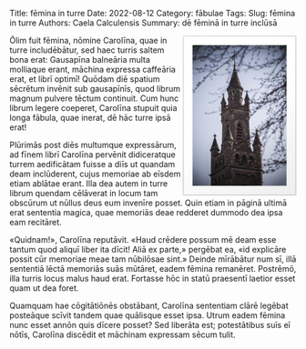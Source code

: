 Title: fēmina in turre
Date: 2022-08-12
Category: fābulae
Tags: 
Slug: fēmina in turre
Authors: Caela Calculensis
Summary: dē fēminā in turre inclūsā

<img align=right src="images/turris.jpg" width="200"/>

Ōlim fuit fēmina, nōmine Carolīna, quae in turre includēbātur, sed haec turris saltem bona erat: Gausapīna balneāria multa molliaque erant, māchina expressa caffeāria erat, et librī optimī! Quōdam diē spatium sēcrētum invēnit sub gausapīnīs, quod librum magnum pulvere tēctum continuit. Cum hunc librum legere coeperet, Carolīna stupuit quia longa fābula, quae inerat, dē hāc turre ipsā erat!

Plūrimās post diēs multumque expressārum, ad fīnem librī Carolīna pervēnit didiceratque turrem aedificātam fuisse a diīs ut quandam deam inclūderent, cujus memoriae ab eīsdem etiam ablātae erant. Illa dea autem in turre librum quendam cēlāverat in locum tam obscūrum ut nūllus deus eum invenīre posset. Quin etiam in pāginā ultimā erat sententia magica, quae memoriās deae redderet dummodo dea ipsa eam recitāret.

«Quidnam!», Carolīna reputāvit. «Haud crēdere possum mē deam esse tantum quod aliquī liber ita dīcit! Aliā ex parte,» pergēbat ea, «id explicāre possit cūr memoriae meae tam nūbilōsae sint.» Deinde mīrābātur num sī, illā sententiā lēctā memoriās suās mūtāret, eadem fēmina remanēret. Postrēmō, illa turris locus malus haud erat. Fortasse hōc in statū praesentī laetior esset quam ut dea foret.

Quamquam hae cōgitātiōnēs obstābant, Carolīna sententiam clārē legēbat posteāque scīvit tandem quae quālisque esset ipsa. Utrum eadem fēmina nunc esset annōn quis dīcere posset? Sed liberāta est; potestātibus suīs eī nōtīs, Carolīna discēdit et māchinam expressam sēcum tulit.

